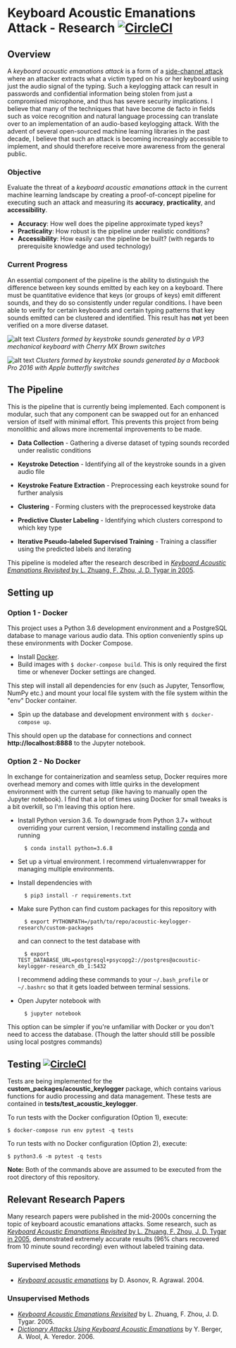 #  Keyboard Acoustic Emanations Attack - Research [![CircleCI](https://circleci.com/gh/shoyo-inokuchi/acoustic-keylogger-research/tree/master.svg?style=svg)](https://circleci.com/gh/shoyo-inokuchi/acoustic-keylogger-research/tree/master)

## Overview
A *keyboard acoustic emanations attack* is a form of a [side-channel
attack](https://en.wikipedia.org/wiki/Side-channel_attack) where an attacker
extracts what a victim typed on his or her keyboard using just the audio signal
of the typing. Such a keylogging attack can result in passwords and
confidential information being stolen from just a compromised microphone, and
thus has severe security implications. I believe that many of the techniques that
have become de facto in fields such as voice recognition and natural language
processing can translate over to an implementation of an audio-based keylogging
attack. With the advent of several open-sourced machine learning libraries in
the past decade, I believe that such an attack is becoming increasingly
accessible to implement, and should therefore receive more awareness from the
general public.

### Objective
Evaluate the threat of a *keyboard acoustic emanations attack* in the current
machine learning landscape by creating a proof-of-concept pipeline for
executing such an attack and measuring its __accuracy__, __practicality__, and
__accessibility__.
* __Accuracy__: How well does the pipeline approximate typed keys?
* __Practicality__: How robust is the pipeline under realistic conditions?
* __Accessibility__: How easily can the pipeline be built? (with regards to
  prerequisite knowledge and used technology)

### Current Progress
An essential component of the pipeline is the ability to distinguish the
difference between key sounds emitted by each key on a keyboard. There must be
quantitative evidence that keys (or groups of keys) emit different sounds, and
they do so consistently under regular conditions. I have been able to verify
for certain keyboards and certain typing patterns that key sounds emitted can
be clustered and identified. This result has __not__ yet been verified on a
more diverse dataset.

![alt text](https://github.com/shoyo-inokuchi/acoustic-keylogger-research/blob/master/lab/figs/vp3-brown.png)
*Clusters formed by keystroke sounds generated by a VP3 mechanical keyboard
with Cherry MX Brown switches*

![alt text](https://github.com/shoyo-inokuchi/acoustic-keylogger-research/blob/master/lab/figs/macbook2016.png)
*Clusters formed by keystroke sounds generated by a Macbook Pro 2016 with
Apple butterfly switches*


## The Pipeline
This is the pipeline that is currently being implemented. Each component is
modular, such that any component can be swapped out for an enhanced version of
itself with minimal effort. This prevents this project from being monolithic
and allows more incremental improvements to be made.

* __Data Collection__ - Gathering a diverse dataset of typing sounds recorded
under realistic conditions

* __Keystroke Detection__ - Identifying all of the keystroke sounds in a given
audio file

* __Keystroke Feature Extraction__ - Preprocessing each keystroke sound for
further analysis

* __Clustering__ - Forming clusters with the preprocessed keystroke data

* __Predictive Cluster Labeling__ - Identifying which clusters correspond to
which key type

* __Iterative Pseudo-labeled Supervised Training__ - Training a classifier
using the predicted labels and iterating

This pipeline is modeled after the research described in [*Keyboard Acoustic Emanations Revisited* by L. Zhuang, F. Zhou, J. D. Tygar in 2005](https://www.cs.cornell.edu/~shmat/courses/cs6431/zhuang.pdf).


## Setting up
### Option 1 - Docker
This project uses a Python 3.6 development environment and a PostgreSQL database
to manage various audio data. This option conveniently spins up these
environments with Docker Compose.  

* Install [Docker](https://www.docker.com/products/docker-desktop).  
* Build images with `$ docker-compose build`. This is only required the first
time or whenever Docker settings are changed.

This step will install all dependencies for env (such as Jupyter, Tensorflow,
NumPy etc.) and mount your local file system with the file system within the
"env" Docker container.

* Spin up the database and development environment with `$ docker-compose up`.

This should open up the database for connections and connect __http://localhost:8888__ to the Jupyter notebook.

### Option 2 - No Docker
In exchange for containerization and seamless setup, Docker requires more
overhead memory and comes with little quirks in the development environment
with the current setup (like having to manually open the Jupyter notebook). I
find that a lot of times using Docker for small tweaks is a bit overkill, so
I'm leaving this option here.

* Install Python version 3.6. To downgrade from Python 3.7+ without overriding
your current version, I recommend installing [conda](https://www.anaconda.com/distribution/)
and running

        $ conda install python=3.6.8

* Set up a virtual environment. I recommend virtualenvwrapper for managing
multiple environments.   

* Install dependencies with

        $ pip3 install -r requirements.txt  

* Make sure Python can find custom packages for this repository with

        $ export PYTHONPATH=/path/to/repo/acoustic-keylogger-research/custom-packages

  and can connect to the test database with

        $ export TEST_DATABASE_URL=postgresql+psycopg2://postgres@acoustic-keylogger-research_db_1:5432

  I recommend adding these commands to your `~/.bash_profile` or `~/.bashrc` so
  that it gets loaded between terminal sessions.

* Open Jupyter notebook with

        $ jupyter notebook


This option can be simpler if you're unfamiliar with Docker or you don't need
to access the database. (Though the latter should still be possible using local
postgres commands)


## Testing [![CircleCI](https://circleci.com/gh/shoyo-inokuchi/acoustic-keylogger-research/tree/master.svg?style=svg)](https://circleci.com/gh/shoyo-inokuchi/acoustic-keylogger-research/tree/master)

Tests are being implemented for the __custom_packages/acoustic_keylogger__
package, which contains various functions for audio processing and data
management. These tests are contained in __tests/test_acoustic_keylogger__.

To run tests with the Docker configuration (Option 1), execute:

    $ docker-compose run env pytest -q tests

To run tests with no Docker configuration (Option 2), execute:

    $ python3.6 -m pytest -q tests

__Note:__ Both of the commands above are assumed to be executed from the root
directory of this repository.


## Relevant Research Papers
Many research papers were published in the mid-2000s concerning the topic of
keyboard acoustic emanations attacks. Some research, such as [*Keyboard
Acoustic Emanations Revisited* by L. Zhuang, F. Zhou, J. D. Tygar in
2005](https://www.cs.cornell.edu/~shmat/courses/cs6431/zhuang.pdf),
demonstrated extremely accurate results (96% chars recovered from 10 minute
sound recording) even without labeled training data.

### Supervised Methods
  * [*Keyboard acoustic emanations*](https://ieeexplore.ieee.org/document/1301311)
    by D. Asonov, R. Agrawal. 2004.

### Unsupervised Methods
  * [*Keyboard Acoustic Emanations Revisited*](https://www.cs.cornell.edu/~shmat/courses/cs6431/zhuang.pdf)
  by L. Zhuang, F. Zhou, J. D. Tygar. 2005.
  * [*Dictionary Attacks Using Keyboard Acoustic Emanations*](https://www.eng.tau.ac.il/~yash/p245-berger.pdf)
  by Y. Berger, A. Wool, A. Yeredor. 2006.
